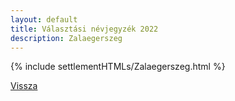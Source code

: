 ```yaml
---
layout: default
title: Választási névjegyzék 2022
description: Zalaegerszeg
---
```


{% include settlementHTMLs/Zalaegerszeg.html %}

[Vissza](../)
